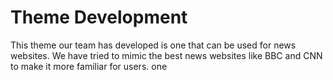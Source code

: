 # Theme Development

This theme our team has developed is one that can be used for news websites. We have tried to mimic the best news websites like BBC and CNN to make it more familiar for users. one